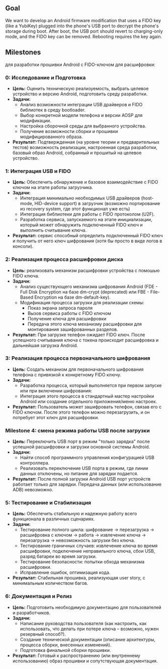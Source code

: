 ## Goal
We want to develop an Android firmware modification that uses a FIDO key (like a YubiKey) plugged into the phone's USB port to decrypt the phone's storage during boot. After boot, the USB port should revert to charging-only mode, and the FIDO key can be removed. Rebooting requires the key again.
## Milestones
для разработки прошивки Android с FIDO-ключом для расшифровки:

### 0: Исследование и Подготовка

- **Цель:** Оценить техническую реализуемость, выбрать целевое устройство и версию Android, подготовить среду разработки.
- **Задачи:**
    - Анализ возможности интеграции USB драйверов и FIDO библиотек в среду bootloader.
    - Выбор конкретной модели телефона и версии AOSP для модификации.
    - Настройка сборочной среды для выбранного устройства.
    - Получение возможности сборки и прошивки модифицированного образа.
- **Результат:** Подтвержденная (на уровне теории и предварительных тестов) возможность реализации, настроенная среда разработки, базовый образ Android, собранный и прошитый на целевое устройство.

### 1: Интеграция USB и FIDO

- **Цель:** Обеспечить обнаружение и базовое взаимодействие с FIDO ключом на этапе работы загрузчика.
- **Задачи:**
    - Интеграция минимально необходимых USB драйверов (host-mode, HID-device support) в загрузчик (возможно портирование из recovery system, где этот функционал уже есть)
    - Интеграция библиотеки для работы с FIDO протоколом (U2F).
    - Разработка сервиса, запускаемого на этапе инициализации, который может обнаружить подключенный FIDO ключ и выполнить считывание ключа.
- **Результат:** сервис способный определить подключенный FIDO ключ и получить от него ключ шифрования (хотя бы просто в виде логов в консоли).
### 2: Реализация процесса расшифровки диска
- **Цель:** реализовать механизм расшифровки устройства с помошью FIDO ключа.
- **Задачи:**
    - Анализ существующего механизма шифрования Android (FDE - Full Disk Encryption на базе dm-crypt (deprecated) или FBE - File-Based Encryption на базе dm-default-key).
    - Модификация процесса загрузки для реализации схемы:
        - Показ экрана запроса пароля
        - Вызов сервиса работы с FIDO ключом
        - Получение ключа для расшифровки
        - Передача этого ключа механизму расшифровки для монтирования зашифрованных разделов.
- **Результат:** При загрузке телефон ожидает FIDO ключ. После успешного считывания ключа с токена происходит расшифровка и дальнейшая загрузка Android.

### 3: Реализация процесса первоначального шифрования

- **Цель:** Создать механизм для первоначального шифрования телефона с привязкой к конкретному FIDO ключу.
- **Задачи:**
    - Разработка процесса, который выполняется при первом запуске или при включении шифрования:
    - Интеграция этого процесса в стандартный мастер настройки Android или создание отдельного приложения/меню настроек.
- **Результат:** Пользователь может зашифровать телефон, связав его с FIDO ключом. После этого телефон можно перезагрузить, и он потребует этот ключ для расшифровки.

### Milestone 4: смена режима работы USB после загрузки

- **Цель:** Переключить USB порт в режим "только зарядка" после успешной расшифровки и загрузки основной системы Android.
- **Задачи:**
    - Найти способ программного управления конфигурацией USB контроллера.
    - Реализовать переключение USB порта в режим, где линии данных отключены, но питание для зарядки подается.
- **Результат:** После полной загрузки Android USB порт устройств работает только для зарядки. Передача данных (или использование ADB) невозможно.

### 5: Тестирование и Стабилизация 

- **Цель:** Обеспечить стабильную и надежную работу всего функционала в различных сценариях.
- **Задачи:**
    - Тестирование полного цикла: шифрование -> перезагрузка -> расшифровка с ключом -> работа -> извлечение ключа -> перезагрузка -> невозможность загрузки без ключа.
    - Тестирование граничных случаев: извлечение ключа во время расшифровки, подключение неправильного ключа, сбои USB, разряд батареи во время загрузки.
    - Тестирование безопасности: попытки обхода механизма расшифровки.
    - Исправление ошибок, оптимизация кода.
- **Результат:** Стабильная прошивка, реализующая user story, с минимальным количеством багов.

### 6: Документация и Релиз

- **Цель:** Подготовить необходимую документацию для пользователей и разработчиков.
- **Задачи:**
    - Написание руководства пользователя (как настроить, как использовать, что делать при потере ключа – возможно, нужен резервный способ?).
    - Создание технической документации (описание архитектуры, процесса сборки, внесенных изменений).
    - Подготовка финальной сборки прошивки.
- **Результат:** Готовый к распространению (или внутреннему использованию) образ прошивки и сопутствующая документация.
